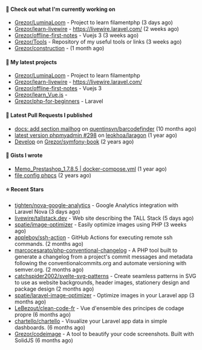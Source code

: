 #### 👷 Check out what I'm currently working on

- [Grezor/LuminaLoom](https://github.com/Grezor/LuminaLoom) - Project to learn filamentphp (3 days ago)
- [Grezor/learn-livewire](https://github.com/Grezor/learn-livewire) - https://livewire.laravel.com/ (2 weeks ago)
- [Grezor/offline-first-notes](https://github.com/Grezor/offline-first-notes) - Vuejs 3 (3 weeks ago)
- [Grezor/Tools](https://github.com/Grezor/Tools) - Repository of my useful tools or links (3 weeks ago)
- [Grezor/construction](https://github.com/Grezor/construction) -  (1 month ago)

#### 🌱 My latest projects

- [Grezor/LuminaLoom](https://github.com/Grezor/LuminaLoom) - Project to learn filamentphp
- [Grezor/learn-livewire](https://github.com/Grezor/learn-livewire) - https://livewire.laravel.com/
- [Grezor/offline-first-notes](https://github.com/Grezor/offline-first-notes) - Vuejs 3
- [Grezor/learn_Vue.js](https://github.com/Grezor/learn_Vue.js) - 
- [Grezor/php-for-beginners](https://github.com/Grezor/php-for-beginners) - Laravel

#### 🔨 Latest Pull Requests I published

- [docs: add section mailhog](https://github.com/quentinsvn/barcodefinder/pull/2) on [quentinsvn/barcodefinder](https://github.com/quentinsvn/barcodefinder) (10 months ago)
- [latest version phpmyadmin #298](https://github.com/leokhoa/laragon/pull/299) on [leokhoa/laragon](https://github.com/leokhoa/laragon) (1 year ago)
- [Develop](https://github.com/Grezor/symfony-book/pull/2) on [Grezor/symfony-book](https://github.com/Grezor/symfony-book) (2 years ago)

#### 📓 Gists I wrote

- [Memo_Prestashop_1.7.8.5 | docker-compose.yml](https://gist.github.com/eb78b378ed9f40780dc077b361ead337) (1 year ago)
- [file config phpcs](https://gist.github.com/27d8a6056d2e171aed20c26699439861) (2 years ago)

#### ⭐ Recent Stars

- [tighten/nova-google-analytics](https://github.com/tighten/nova-google-analytics) - Google Analytics integration with Laravel Nova (3 days ago)
- [livewire/tallstack.dev](https://github.com/livewire/tallstack.dev) - Web site describing the TALL Stack (5 days ago)
- [spatie/image-optimizer](https://github.com/spatie/image-optimizer) - Easily optimize images using PHP (3 weeks ago)
- [appleboy/ssh-action](https://github.com/appleboy/ssh-action) - GitHub Actions for executing remote ssh commands. (2 months ago)
- [marcocesarato/php-conventional-changelog](https://github.com/marcocesarato/php-conventional-changelog) - A PHP tool built to generate a changelog from a project&#39;s commit messages and metadata following the conventionalcommits.org and automate versioning with semver.org. (2 months ago)
- [catchspider2002/svelte-svg-patterns](https://github.com/catchspider2002/svelte-svg-patterns) - Create seamless patterns in SVG to use as website backgrounds, header images, stationery design and package design (2 months ago)
- [spatie/laravel-image-optimizer](https://github.com/spatie/laravel-image-optimizer) - Optimize images in your Laravel app (3 months ago)
- [LeBezout/clean-code-fr](https://github.com/LeBezout/clean-code-fr) - Vue d&#39;ensemble des principes de codage propre (6 months ago)
- [chartello/chartello](https://github.com/chartello/chartello) - Visualize your Laravel app data in simple dashboards. (6 months ago)
- [Grezor/codeimage](https://github.com/Grezor/codeimage) - A tool to beautify your code screenshots. Built with SolidJS (6 months ago)
